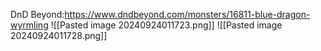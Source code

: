 DnD Beyond:https://www.dndbeyond.com/monsters/16811-blue-dragon-wyrmling
![[Pasted image 20240924011723.png]]
![[Pasted image 20240924011728.png]]